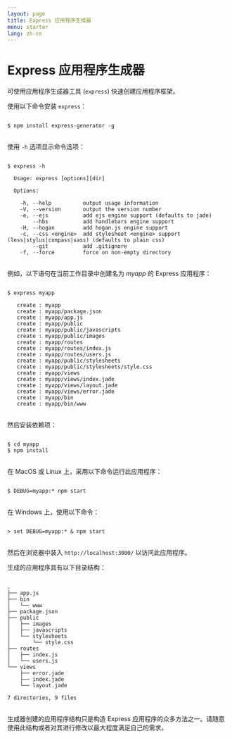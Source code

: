 ```yaml
---
layout: page
title: Express 应用程序生成器
menu: starter
lang: zh-cn
---
```


# Express 应用程序生成器

可使用应用程序生成器工具 (`express`) 快速创建应用程序框架。

使用以下命令安装 `express`：

<pre>
<code class="language-sh" translate="no">
$ npm install express-generator -g
</code>
</pre>

使用 `-h` 选项显示命令选项：

<pre>
<code class="language-sh" translate="no">
$ express -h

  Usage: express [options][dir]

  Options:

    -h, --help          output usage information
    -V, --version       output the version number
    -e, --ejs           add ejs engine support (defaults to jade)
        --hbs           add handlebars engine support
    -H, --hogan         add hogan.js engine support
    -c, --css &lt;engine&gt;  add stylesheet &lt;engine&gt; support (less|stylus|compass|sass) (defaults to plain css)
        --git           add .gitignore
    -f, --force         force on non-empty directory
</code>
</pre>

例如，以下语句在当前工作目录中创建名为 _myapp_ 的 Express 应用程序：

<pre>
<code class="language-sh" translate="no">
$ express myapp

   create : myapp
   create : myapp/package.json
   create : myapp/app.js
   create : myapp/public
   create : myapp/public/javascripts
   create : myapp/public/images
   create : myapp/routes
   create : myapp/routes/index.js
   create : myapp/routes/users.js
   create : myapp/public/stylesheets
   create : myapp/public/stylesheets/style.css
   create : myapp/views
   create : myapp/views/index.jade
   create : myapp/views/layout.jade
   create : myapp/views/error.jade
   create : myapp/bin
   create : myapp/bin/www
</code>
</pre>

然后安装依赖项：

<pre>
<code class="language-sh" translate="no">
$ cd myapp
$ npm install
</code>
</pre>

在 MacOS 或 Linux 上，采用以下命令运行此应用程序：

<pre>
<code class="language-sh" translate="no">
$ DEBUG=myapp:* npm start
</code>
</pre>

在 Windows 上，使用以下命令：

<pre>
<code class="language-sh" translate="no">
> set DEBUG=myapp:* & npm start
</code>
</pre>

然后在浏览器中装入 `http://localhost:3000/` 以访问此应用程序。

生成的应用程序具有以下目录结构：

<pre>
<code class="language-sh" translate="no">
.
├── app.js
├── bin
│   └── www
├── package.json
├── public
│   ├── images
│   ├── javascripts
│   └── stylesheets
│       └── style.css
├── routes
│   ├── index.js
│   └── users.js
└── views
    ├── error.jade
    ├── index.jade
    └── layout.jade

7 directories, 9 files
</code>
</pre>

<div class="doc-box doc-info" markdown="1">
生成器创建的应用程序结构只是构造 Express 应用程序的众多方法之一。请随意使用此结构或者对其进行修改以最大程度满足自己的需求。
</div>
